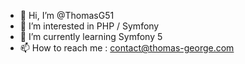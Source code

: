 - 👋 Hi, I’m @ThomasG51
- 👀 I’m interested in PHP / Symfony
- 🌱 I’m currently learning Symfony 5
- 📫 How to reach me : contact@thomas-george.com

<!---
ThomasG51/ThomasG51 is a ✨ special ✨ repository because its `README.md` (this file) appears on your GitHub profile.
You can click the Preview link to take a look at your changes.
--->
